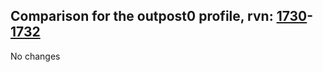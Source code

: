 ## Comparison for the outpost0 profile, rvn: [1730](https://github.com/PRO100KatYT/FortniteProfileRevisions/tree/main/profiles/outpost0/1730%20outpost0.json)-[1732](https://github.com/PRO100KatYT/FortniteProfileRevisions/tree/main/profiles/outpost0/1732%20outpost0.json)

No changes
